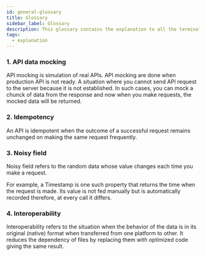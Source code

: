 ```yaml
---
id: general-glossary
title: Glossary
sidebar_label: Glossary
description: This glossary contains the explanation to all the terminologies that beginner's find difficult to understand at first glance.
tags:
  - explanation
---
```


### 1. **API data mocking**

API mocking is simulation of real APIs. API mocking are done when production API is not ready. A situation where you cannot send API request to the server because it is not established. In such cases, you can mock a chunck of data from the response and now when you make requests, the mocked data will be returned.


### 2. **Idempotency**

An API is idempotent when the outcome of a successful request remains unchanged on making the same request frequently.


### 3. **Noisy field**

Noisy field refers to the random data whose value changes each time you make a request. 

For example, a Timestamp is one such property that returns the time when the request is made. Its value is not fed manually but is automatically recorded therefore, at every call it differs. 


### 4. **Interoperability**

Interoperability refers to the situation when the behavior of the data is in its original (native) format when transferred from one platform to other. It reduces the dependency of files by replacing them with optimized code giving the same result. 